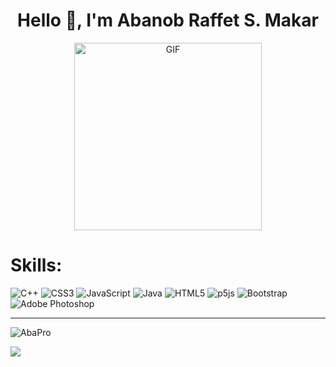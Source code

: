 <h1 align="center">Hello 👋, I'm Abanob Raffet S. Makar </h1>

<p align="center">
<img alt="GIF" src="https://i.giphy.com/media/ZN3jVXH3jZaXKivytT/giphy.webp" height="300" />

</p>

# Skills:
![C++](https://img.shields.io/badge/c++-%2300599C.svg?style=for-the-badge&logo=c%2B%2B&logoColor=white) 
![CSS3](https://img.shields.io/badge/css3-%231572B6.svg?style=for-the-badge&logo=css3&logoColor=white) 
![JavaScript](https://img.shields.io/badge/javascript-%23323330.svg?style=for-the-badge&logo=javascript&logoColor=%23F7DF1E) 
![Java](https://img.shields.io/badge/java-%23ED8B00.svg?style=for-the-badge&logo=java&logoColor=white) 
![HTML5](https://img.shields.io/badge/html5-%23E34F26.svg?style=for-the-badge&logo=html5&logoColor=white) 
![p5js](https://img.shields.io/badge/p5.js-ED225D?style=for-the-badge&logo=p5.js&logoColor=FFFFFF) 
![Bootstrap](https://img.shields.io/badge/bootstrap-%23563D7C.svg?style=for-the-badge&logo=bootstrap&logoColor=white) 
![Adobe Photoshop](https://img.shields.io/badge/adobephotoshop-%2331A8FF.svg?style=for-the-badge&logo=adobephotoshop&logoColor=white)

---
<p align="center">

<p><img align="center" src="https://github-readme-stats.vercel.app/api/top-langs?username=AbaPro&show_icons=true&locale=en&layout=compact" alt="AbaPro" /></p>

[![](https://visitcount.itsvg.in/api?id=AbaPro&icon=0&color=0)](https://visitcount.itsvg.in)

</p>

<!-- Proudly created with GPRM ( https://gprm.itsvg.in ) -->
